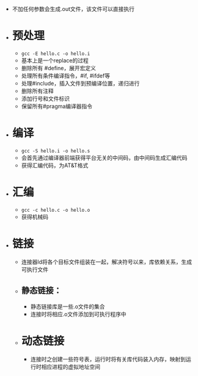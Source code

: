- 不加任何参数会生成.out文件，该文件可以直接执行
- # 预处理
	- `gcc -E hello.c -o hello.i`
	- 基本上是一个replace的过程
	- 删除所有 \#define，展开宏定义
	- 处理所有条件编译指令，\#if, \#ifdef等
	- 处理\#include，插入文件到预编译位置，递归进行
	- 删除所有注释
	- 添加行号和文件标识
	- 保留所有\#pragma编译器指令
- # 编译
	- `gcc -S hello.i -o hello.s`
	- 会首先通过编译器前端获得平台无关的中间码，由中间码生成汇编代码
	- 获得汇编代码，为AT&T格式
- # 汇编
	- `gcc -c hello.c -o hello.o`
	- 获得机械码
- # 链接
	- 连接器ld将各个目标文件组装在一起，解决符号以来，库依赖关系，生成可执行文件
	- ## 静态链接：
		- 静态链接库是一些.o文件的集合
		- 连接时将相应.o文件添加到可执行程序中
	- # 动态链接
		- 连接时之创建一些符号表，运行时将有关库代码装入内存，映射到运行时相应进程的虚拟地址空间